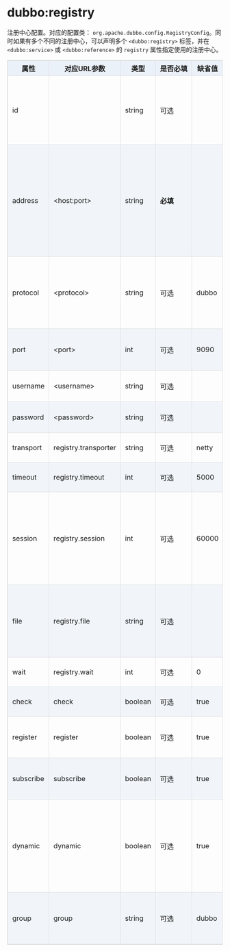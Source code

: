 <style>
table {
  width: 100%;
  max-width: 65em;
  border: 1px solid #dedede;
  margin: 15px auto;
  border-collapse: collapse;
  empty-cells: show;
}
table th,
table td {
  height: 35px;
  border: 1px solid #dedede;
  padding: 0 10px;
}
table th {
  font-weight: bold;
  text-align: center !important;
  background: rgba(158,188,226,0.2);
  white-space: nowrap;
}
table tbody tr:nth-child(2n) {
  background: rgba(158,188,226,0.12);
}
table td:nth-child(1) {
  white-space: nowrap;
}
table tr:hover {
  background: #efefef;
}
.table-area {
  overflow: auto;
}
</style>

<script type="text/javascript">
[].slice.call(document.querySelectorAll('table')).forEach(function(el){
    var wrapper = document.createElement('div');
    wrapper.className = 'table-area';
    el.parentNode.insertBefore(wrapper, el);
    el.parentNode.removeChild(el);
    wrapper.appendChild(el);
})
</script>
# dubbo:registry

注册中心配置。对应的配置类： `org.apache.dubbo.config.RegistryConfig`。同时如果有多个不同的注册中心，可以声明多个 `<dubbo:registry>` 标签，并在 `<dubbo:service>` 或 `<dubbo:reference>` 的 `registry` 属性指定使用的注册中心。

| 属性 | 对应URL参数 | 类型 | 是否必填 | 缺省值 | 作用 | 描述 | 兼容性 |
| --- | --- | ---- | --- | --- | --- | --- | --- |
| id | | string | 可选 | | 配置关联 | 注册中心引用BeanId，可以在&lt;dubbo:service registry=""&gt;或&lt;dubbo:reference registry=""&gt;中引用此ID | 1.0.16以上版本 |
| address | &lt;host:port&gt; | string | <b>必填</b> | | 服务发现 | 注册中心服务器地址，如果地址没有端口缺省为9090，同一集群内的多个地址用逗号分隔，如：ip:port,ip:port，不同集群的注册中心，请配置多个&lt;dubbo:registry&gt;标签 | 1.0.16以上版本 |
| protocol | &lt;protocol&gt; | string | 可选 | dubbo | 服务发现 | 注册中心地址协议，支持dubbo, http, local三种协议，分别表示：dubbo地址、http地址、本地注册中心 | 2.0.0以上版本 |
| port | &lt;port&gt; | int | 可选 | 9090 | 服务发现 | 注册中心缺省端口，当address没有带端口时使用此端口做为缺省值 | 2.0.0以上版本 |
| username | &lt;username&gt; | string | 可选 | | 服务治理 | 登录注册中心用户名，如果注册中心不需要验证可不填 | 2.0.0以上版本 |
| password | &lt;password&gt; | string | 可选 | | 服务治理 | 登录注册中心密码，如果注册中心不需要验证可不填 | 2.0.0以上版本 |
| transport | registry.transporter | string | 可选 | netty | 性能调优 | 网络传输方式，可选mina,netty | 2.0.0以上版本 |
| timeout | registry.timeout | int | 可选 | 5000 | 性能调优 | 注册中心请求超时时间(毫秒) | 2.0.0以上版本 |
| session | registry.session | int | 可选 | 60000 | 性能调优 | 注册中心会话超时时间(毫秒)，用于检测提供者非正常断线后的脏数据，比如用心跳检测的实现，此时间就是心跳间隔，不同注册中心实现不一样。 | 2.1.0以上版本 |
| file | registry.file | string | 可选 | | 服务治理 | 使用文件缓存注册中心地址列表及服务提供者列表，应用重启时将基于此文件恢复，注意：两个注册中心不能使用同一文件存储 | 2.0.0以上版本 |
| wait | registry.wait | int | 可选 | 0 | 性能调优 | 停止时等待通知完成时间(毫秒) | 2.0.0以上版本 |
| check | check | boolean | 可选 | true | 服务治理 | 注册中心不存在时，是否报错 | 2.0.0以上版本 |
| register | register | boolean | 可选 | true | 服务治理 | 是否向此注册中心注册服务，如果设为false，将只订阅，不注册 | 2.0.5以上版本 |
| subscribe | subscribe | boolean | 可选 | true | 服务治理 | 是否向此注册中心订阅服务，如果设为false，将只注册，不订阅 | 2.0.5以上版本 |
| dynamic | dynamic | boolean | 可选 | true | 服务治理 | 服务是否动态注册，如果设为false，注册后将显示为disable状态，需人工启用，并且服务提供者停止时，也不会自动取消注册，需人工禁用。 | 2.0.5以上版本 |
| group | group | string | 可选 | dubbo | 服务治理 | 服务注册分组，跨组的服务不会相互影响，也无法相互调用，适用于环境隔离。 | 2.0.5以上版本 |
